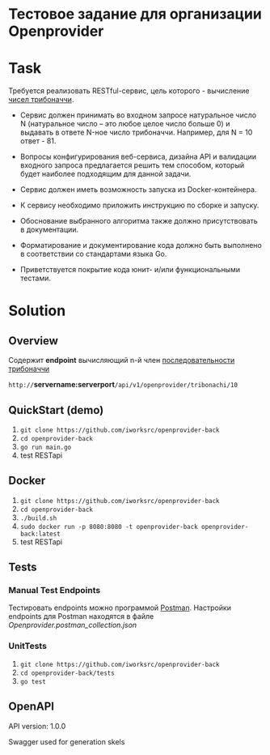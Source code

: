 # Тестовое задание для организации Openprovider

# Task

Требуется реализовать RESTful-сервис, цель которого - вычисление [чисел трибоначчи](https://ru.wikipedia.org/wiki/Числа_трибоначчи).


* Сервис должен принимать во входном запросе натуральное число N (натуральное число – это любое целое число больше 0) и выдавать в ответе N-ное число трибоначчи. Например, для N = 10 ответ - 81.



* Вопросы конфигурирования веб-сервиса, дизайна API и валидации входного запроса предлагается решить тем способом, который будет наиболее подходящим для данной задачи.



* Сервис должен иметь возможность запуска из Docker-контейнера.



* К сервису необходимо приложить инструкцию по сборке и запуску.

* Обоснование выбранного алгоритма также должно присутствовать в документации.

* Форматирование и документирование кода должно быть выполнено в соответствии со стандартами языка Go.

* Приветствуется покрытие кода юнит- и/или функциональными тестами.


# Solution

## Overview

Содержит **endpoint** вычисляющий n-й член [последовательности трибоначчи](https://oeis.org/A000073/list)

```http://```**servername:serverport**```/api/v1/openprovider/tribonachi/10```

## QuickStart (demo)
1. ```git clone https://github.com/iworksrc/openprovider-back```
2. ```cd openprovider-back```
3. ```go run main.go```
4. test RESTapi


## Docker

1. ```git clone https://github.com/iworksrc/openprovider-back```
2. ```cd openprovider-back```
3. ```./build.sh```
4. ```sudo docker run -p 8080:8080 -t openprovider-back openprovider-back:latest```
5. test RESTapi

## Tests
### Manual Test Endpoints
Тестировать endpoints можно программой [Postman](https://www.getpostman.com/apps).
Настройки endpoints для Postman находятся в файле *Openprovider.postman_collection.json*

### UnitTests

1. ```git clone https://github.com/iworksrc/openprovider-back```
2. ```cd openprovider-back/tests```
3. ```go test```

## OpenAPI
API version: 1.0.0

Swagger used for generation skels

